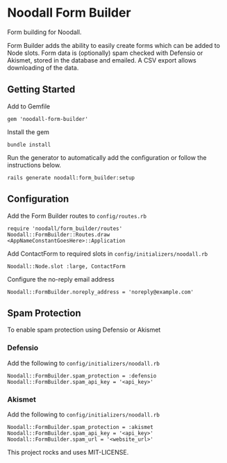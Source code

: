 # Noodall Form Builder

Form building for Noodall.

Form Builder adds the ability to easily create forms which can be added
to Node slots. Form data is (optionally) spam checked with Defensio or
Akismet, stored in the database and emailed. A CSV export allows
downloading of the data.

## Getting Started

Add to Gemfile

    gem 'noodall-form-builder'

Install the gem

    bundle install

Run the generator to automatically add the configuration or follow the instructions below.

    rails generate noodall:form_builder:setup

## Configuration

Add the Form Builder routes to `config/routes.rb`

    require 'noodall/form_builder/routes'
    Noodall::FormBuilder::Routes.draw <AppNameConstantGoesHere>::Application

Add ContactForm to required slots in `config/initializers/noodall.rb`

    Noodall::Node.slot :large, ContactForm

Configure the no-reply email address

    Noodall::FormBuilder.noreply_address = 'noreply@example.com'

## Spam Protection

To enable spam protection using Defensio or Akismet

### Defensio

Add the following to `config/initializers/noodall.rb`

    Noodall::FormBuilder.spam_protection = :defensio
    Noodall::FormBuilder.spam_api_key = '<api_key>'

### Akismet

Add the following to `config/initializers/noodall.rb`

    Noodall::FormBuilder.spam_protection = :akismet
    Noodall::FormBuilder.spam_api_key = '<api_key>'
    Noodall::FormBuilder.spam_url = '<website_url>'

This project rocks and uses MIT-LICENSE.
